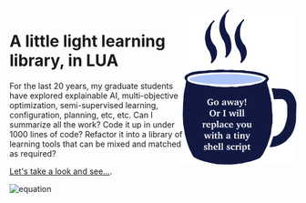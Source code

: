 <img align=right width=200 src="https://raw.githubusercontent.com/timm/shortr/master/docs/img/cup.png">

# A little light learning library, in LUA

For the last 20 years, my graduate students have explored explainable AI, multi-objective optimization, semi-supervised learning, configuration, planning, 
etc, etc. Can I summarize all the work? Code it up in under 1000 lines of code? Refactor it into a library of learning tools that can be mixed and matched
as required?

[Let's take a look and see...](http://menzies.us/lua/about.html).


![equation](https://latex.codecogs.com/svg.image?\begin{array}{rcll}c(p,n)&=&1-(1-p)^n&[1]\\n(c,p)&=&\frac{log(1-c)}{log(1-p)}&[2]\\s&=&log_2(n)&space;&&space;[3]\end{array}&space;)
